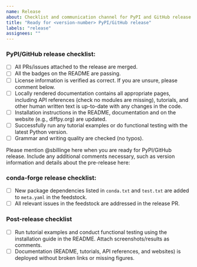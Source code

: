 ```yaml
---
name: Release
about: Checklist and communication channel for PyPI and GitHub release
title: "Ready for <version-number> PyPI/GitHub release"
labels: "release"
assignees: ""
---
```


### PyPI/GitHub release checklist:

- [ ] All PRs/issues attached to the release are merged.
- [ ] All the badges on the README are passing.
- [ ] License information is verified as correct. If you are unsure, please comment below.
- [ ] Locally rendered documentation contains all appropriate pages, including API references (check no modules are
  missing), tutorials, and other human written text is up-to-date with any changes in the code.
- [ ] Installation instructions in the README, documentation and on the website (e.g., diffpy.org) are updated.
- [ ] Successfully run any tutorial examples or do functional testing with the latest Python version.
- [ ] Grammar and writing quality are checked (no typos).

Please mention @sbillinge here when you are ready for PyPI/GitHub release. Include any additional comments necessary, such as
version information and details about the pre-release here:

### conda-forge release checklist:

<!-- After @sbillinge releases the PyPI package, please check the following when creating a PR for conda-forge release.-->

- [ ] New package dependencies listed in `conda.txt` and `test.txt` are added to `meta.yaml` in the feedstock.
- [ ] All relevant issues in the feedstock are addressed in the release PR.

### Post-release checklist

<!-- Before closing this issue, please complete the following: --> 

- [ ]  Run tutorial examples and conduct functional testing using the installation guide in the README. Attach screenshots/results as comments.
- [ ]  Documentation (README, tutorials, API references, and websites) is deployed without broken links or missing figures.
